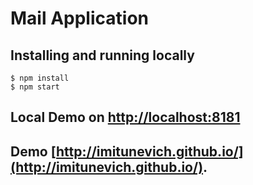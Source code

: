 # Mail Application

## Installing and running locally
`$ npm install`<br/>
`$ npm start`

## Local Demo on [http://localhost:8181](http://localhost:8181)

## Demo [http://imitunevich.github.io/](http://imitunevich.github.io/).